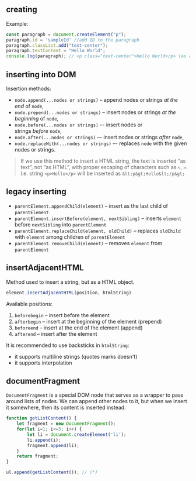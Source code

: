## creating
Example:
```javascript
const paragraph = document.createElement("p");
paragraph.id = 'sampleId' //add ID to the paragraph
paragraph.classList.add("text-center");
paragraph.textContent = "Hello World";
console.log(paragraph); // <p class="text-center">Hello World</p> (as an element not as a string)
```

## inserting into DOM
Insertion methods:
-   `node.append(...nodes or strings)` – append nodes or strings _at the end_ of `node`,
-   `node.prepend(...nodes or strings)` – insert nodes or strings _at the beginning_ of `node`,
-   `node.before(...nodes or strings)` –- insert nodes or strings _before_ `node`,
-   `node.after(...nodes or strings)` –- insert nodes or strings _after_ `node`,
-   `node.replaceWith(...nodes or strings)` –- replaces `node` with the given nodes or strings.

> If we use this method to insert a HTML string, the text is inserted “as text”, not “as HTML”, with proper escaping of characters such as `<`, `>`. I.e. string `<p>Hello</p>` will be inserted as `&lt;p&gt;Hello&lt;/p&gt;`

## legacy inserting
- `parentElement.appendChild(element)` – insert as the last child of `parentElement`
- `parentElement.insertBefore(element, nextSibling)` – inserts `element` before `nextSibling` into `parentElement`
- `parentElement.replaceChild(element, oldChild)` – replaces `oldChild` with `element` among children of `parentElement`
- `parentElement.removeChild(element)` – removes `element` from `parentElement`

## insertAdjacentHTML
Method used to insert a string, but as a HTML object.

```js
element.insertAdjacentHTML(position, htmlString)
```

Available positions:
1. `beforebegin` – insert before the element
2.  `afterbegin` – insert at the beginning of the element (prepend)
3. `beforeend` – insert at the end of the element (append)
4. `afterend` – insert after the element

It is recommended to use backsticks in `htmlString`:
- it supports multiline strings (quotes marks doesn't)
- it supports interpolation

## documentFragment
`DocumentFragment` is a special DOM node that serves as a wrapper to pass around lists of nodes. We can append other nodes to it, but when we insert it somewhere, then its content is inserted instead.

```js
function getListContent() {
	let fragment = new DocumentFragment();
	for(let i=1; i<=3; i++) {
		let li = document.createElement('li');
		li.append(i);
		fragment.append(li);
	}
	return fragment;
}

ul.append(getListContent()); // (*)
```